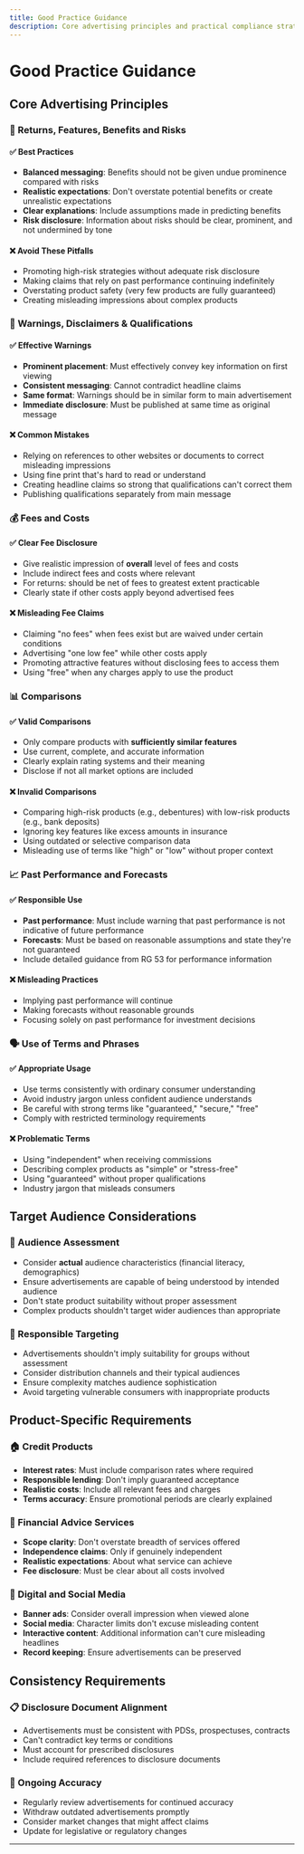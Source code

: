 ```yaml
---
title: Good Practice Guidance
description: Core advertising principles and practical compliance strategies for financial services marketing
---
```


# Good Practice Guidance

## Core Advertising Principles

### 🎯 Returns, Features, Benefits and Risks

#### ✅ Best Practices
- **Balanced messaging**: Benefits should not be given undue prominence compared with risks
- **Realistic expectations**: Don't overstate potential benefits or create unrealistic expectations
- **Clear explanations**: Include assumptions made in predicting benefits
- **Risk disclosure**: Information about risks should be clear, prominent, and not undermined by tone

#### ❌ Avoid These Pitfalls
- Promoting high-risk strategies without adequate risk disclosure
- Making claims that rely on past performance continuing indefinitely
- Overstating product safety (very few products are fully guaranteed)
- Creating misleading impressions about complex products

### 🚨 Warnings, Disclaimers & Qualifications

#### ✅ Effective Warnings
- **Prominent placement**: Must effectively convey key information on first viewing
- **Consistent messaging**: Cannot contradict headline claims
- **Same format**: Warnings should be in similar form to main advertisement
- **Immediate disclosure**: Must be published at same time as original message

#### ❌ Common Mistakes
- Relying on references to other websites or documents to correct misleading impressions
- Using fine print that's hard to read or understand
- Creating headline claims so strong that qualifications can't correct them
- Publishing qualifications separately from main message

### 💰 Fees and Costs

#### ✅ Clear Fee Disclosure
- Give realistic impression of **overall** level of fees and costs
- Include indirect fees and costs where relevant
- For returns: should be net of fees to greatest extent practicable
- Clearly state if other costs apply beyond advertised fees

#### ❌ Misleading Fee Claims
- Claiming "no fees" when fees exist but are waived under certain conditions
- Advertising "one low fee" while other costs apply
- Promoting attractive features without disclosing fees to access them
- Using "free" when any charges apply to use the product

### 📊 Comparisons

#### ✅ Valid Comparisons
- Only compare products with **sufficiently similar features**
- Use current, complete, and accurate information
- Clearly explain rating systems and their meaning
- Disclose if not all market options are included

#### ❌ Invalid Comparisons
- Comparing high-risk products (e.g., debentures) with low-risk products (e.g., bank deposits)
- Ignoring key features like excess amounts in insurance
- Using outdated or selective comparison data
- Misleading use of terms like "high" or "low" without proper context

### 📈 Past Performance and Forecasts

#### ✅ Responsible Use
- **Past performance**: Must include warning that past performance is not indicative of future performance
- **Forecasts**: Must be based on reasonable assumptions and state they're not guaranteed
- Include detailed guidance from RG 53 for performance information

#### ❌ Misleading Practices
- Implying past performance will continue
- Making forecasts without reasonable grounds
- Focusing solely on past performance for investment decisions

### 🗣️ Use of Terms and Phrases

#### ✅ Appropriate Usage
- Use terms consistently with ordinary consumer understanding
- Avoid industry jargon unless confident audience understands
- Be careful with strong terms like "guaranteed," "secure," "free"
- Comply with restricted terminology requirements

#### ❌ Problematic Terms
- Using "independent" when receiving commissions
- Describing complex products as "simple" or "stress-free"
- Using "guaranteed" without proper qualifications
- Industry jargon that misleads consumers

## Target Audience Considerations

### 👥 Audience Assessment
- Consider **actual** audience characteristics (financial literacy, demographics)
- Ensure advertisements are capable of being understood by intended audience
- Don't state product suitability without proper assessment
- Complex products shouldn't target wider audiences than appropriate

### 🎯 Responsible Targeting
- Advertisements shouldn't imply suitability for groups without assessment
- Consider distribution channels and their typical audiences
- Ensure complexity matches audience sophistication
- Avoid targeting vulnerable consumers with inappropriate products

## Product-Specific Requirements

### 🏠 Credit Products
- **Interest rates**: Must include comparison rates where required
- **Responsible lending**: Don't imply guaranteed acceptance
- **Realistic costs**: Include all relevant fees and charges
- **Terms accuracy**: Ensure promotional periods are clearly explained

### 💼 Financial Advice Services
- **Scope clarity**: Don't overstate breadth of services offered
- **Independence claims**: Only if genuinely independent
- **Realistic expectations**: About what service can achieve
- **Fee disclosure**: Must be clear about all costs involved

### 📱 Digital and Social Media
- **Banner ads**: Consider overall impression when viewed alone
- **Social media**: Character limits don't excuse misleading content
- **Interactive content**: Additional information can't cure misleading headlines
- **Record keeping**: Ensure advertisements can be preserved

## Consistency Requirements

### 📋 Disclosure Document Alignment
- Advertisements must be consistent with PDSs, prospectuses, contracts
- Can't contradict key terms or conditions
- Must account for prescribed disclosures
- Include required references to disclosure documents

### 🔄 Ongoing Accuracy
- Regularly review advertisements for continued accuracy
- Withdraw outdated advertisements promptly
- Consider market changes that might affect claims
- Update for legislative or regulatory changes

---

